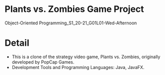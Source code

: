# Plants vs. Zombies Game Project
Object-Oriented Programming_S1_20-21_G01L01-Wed-Afternoon

# Detail
- This is a clone of the strategy video game, Plants vs. Zombies, originally developed by PopCap Games.
- Development Tools and Programming Languages: Java, JavaFX.
